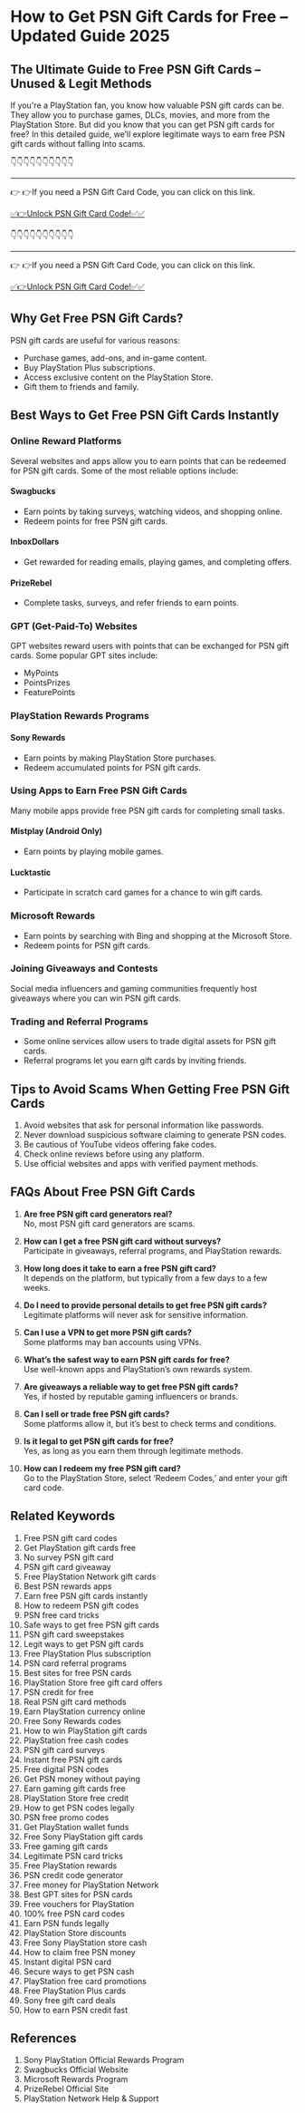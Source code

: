 # How to Get PSN Gift Cards for Free – Updated Guide 2025

## The Ultimate Guide to Free PSN Gift Cards – Unused & Legit Methods

If you're a PlayStation fan, you know how valuable PSN gift cards can be. They allow you to purchase games, DLCs, movies, and more from the PlayStation Store. But did you know that you can get PSN gift cards for free? In this detailed guide, we’ll explore legitimate ways to earn free PSN gift cards without falling into scams.

👇👇👇👇👇👇👇👇👇👇

---

👉 👉If you need a PSN Gift Card Code, you can click on this link.

[✅👉Unlock PSN Gift Card Code!✅✅ ](https://therewardgate.com/free-psn/)

👇👇👇👇👇👇👇👇👇👇

---

👉 👉If you need a PSN Gift Card Code, you can click on this link.

[✅👉Unlock PSN Gift Card Code!✅✅ ](https://therewardgate.com/free-psn/)

## Why Get Free PSN Gift Cards?

PSN gift cards are useful for various reasons:

- Purchase games, add-ons, and in-game content.
- Buy PlayStation Plus subscriptions.
- Access exclusive content on the PlayStation Store.
- Gift them to friends and family.

## Best Ways to Get Free PSN Gift Cards Instantly

### Online Reward Platforms

Several websites and apps allow you to earn points that can be redeemed for PSN gift cards. Some of the most reliable options include:

#### Swagbucks
- Earn points by taking surveys, watching videos, and shopping online.
- Redeem points for free PSN gift cards.

#### InboxDollars
- Get rewarded for reading emails, playing games, and completing offers.

#### PrizeRebel
- Complete tasks, surveys, and refer friends to earn points.

### GPT (Get-Paid-To) Websites

GPT websites reward users with points that can be exchanged for PSN gift cards. Some popular GPT sites include:
- MyPoints
- PointsPrizes
- FeaturePoints

### PlayStation Rewards Programs

#### Sony Rewards
- Earn points by making PlayStation Store purchases.
- Redeem accumulated points for PSN gift cards.

### Using Apps to Earn Free PSN Gift Cards

Many mobile apps provide free PSN gift cards for completing small tasks.

#### Mistplay (Android Only)
- Earn points by playing mobile games.

#### Lucktastic
- Participate in scratch card games for a chance to win gift cards.

### Microsoft Rewards

- Earn points by searching with Bing and shopping at the Microsoft Store.
- Redeem points for PSN gift cards.

### Joining Giveaways and Contests

Social media influencers and gaming communities frequently host giveaways where you can win PSN gift cards.

### Trading and Referral Programs

- Some online services allow users to trade digital assets for PSN gift cards.
- Referral programs let you earn gift cards by inviting friends.

## Tips to Avoid Scams When Getting Free PSN Gift Cards

1. Avoid websites that ask for personal information like passwords.
2. Never download suspicious software claiming to generate PSN codes.
3. Be cautious of YouTube videos offering fake codes.
4. Check online reviews before using any platform.
5. Use official websites and apps with verified payment methods.

## FAQs About Free PSN Gift Cards

1. **Are free PSN gift card generators real?**  
   No, most PSN gift card generators are scams.

2. **How can I get a free PSN gift card without surveys?**  
   Participate in giveaways, referral programs, and PlayStation rewards.

3. **How long does it take to earn a free PSN gift card?**  
   It depends on the platform, but typically from a few days to a few weeks.

4. **Do I need to provide personal details to get free PSN gift cards?**  
   Legitimate platforms will never ask for sensitive information.

5. **Can I use a VPN to get more PSN gift cards?**  
   Some platforms may ban accounts using VPNs.

6. **What’s the safest way to earn PSN gift cards for free?**  
   Use well-known apps and PlayStation’s own rewards system.

7. **Are giveaways a reliable way to get free PSN gift cards?**  
   Yes, if hosted by reputable gaming influencers or brands.

8. **Can I sell or trade free PSN gift cards?**  
   Some platforms allow it, but it’s best to check terms and conditions.

9. **Is it legal to get PSN gift cards for free?**  
   Yes, as long as you earn them through legitimate methods.

10. **How can I redeem my free PSN gift card?**  
   Go to the PlayStation Store, select ‘Redeem Codes,’ and enter your gift card code.

## Related Keywords

1. Free PSN gift card codes  
2. Get PlayStation gift cards free  
3. No survey PSN gift card  
4. PSN gift card giveaway  
5. Free PlayStation Network gift cards  
6. Best PSN rewards apps  
7. Earn free PSN gift cards instantly  
8. How to redeem PSN gift codes  
9. PSN free card tricks  
10. Safe ways to get free PSN gift cards  
11. PSN gift card sweepstakes  
12. Legit ways to get PSN gift cards  
13. Free PlayStation Plus subscription  
14. PSN card referral programs  
15. Best sites for free PSN cards  
16. PlayStation Store free gift card offers  
17. PSN credit for free  
18. Real PSN gift card methods  
19. Earn PlayStation currency online  
20. Free Sony Rewards codes  
21. How to win PlayStation gift cards  
22. PlayStation free cash codes  
23. PSN gift card surveys  
24. Instant free PSN gift cards  
25. Free digital PSN codes  
26. Get PSN money without paying  
27. Earn gaming gift cards free  
28. PlayStation Store free credit  
29. How to get PSN codes legally  
30. PSN free promo codes  
31. Get PlayStation wallet funds  
32. Free Sony PlayStation gift cards  
33. Free gaming gift cards  
34. Legitimate PSN card tricks  
35. Free PlayStation rewards  
36. PSN credit code generator  
37. Free money for PlayStation Network  
38. Best GPT sites for PSN cards  
39. Free vouchers for PlayStation  
40. 100% free PSN card codes  
41. Earn PSN funds legally  
42. PlayStation Store discounts  
43. Free Sony PlayStation store cash  
44. How to claim free PSN money  
45. Instant digital PSN card  
46. Secure ways to get PSN cash  
47. PlayStation free card promotions  
48. Free PlayStation Plus cards  
49. Sony free gift card deals  
50. How to earn PSN credit fast  

## References

1. Sony PlayStation Official Rewards Program
2. Swagbucks Official Website
3. Microsoft Rewards Program
4. PrizeRebel Official Site
5. PlayStation Network Help & Support

